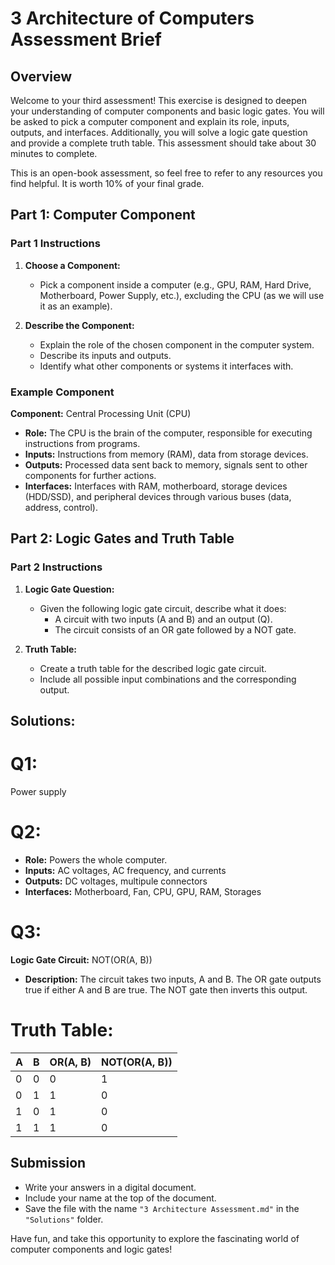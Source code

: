 # 3 Architecture of Computers Assessment Brief

## Overview

Welcome to your third assessment! This exercise is designed to deepen your understanding of computer components and basic logic gates. You will be asked to pick a computer component and explain its role, inputs, outputs, and interfaces. Additionally, you will solve a logic gate question and provide a complete truth table. This assessment should take about 30 minutes to complete.

This is an open-book assessment, so feel free to refer to any resources you find helpful. It is worth 10% of your final grade.

## Part 1: Computer Component

### Part 1 Instructions

1. **Choose a Component:**
   - Pick a component inside a computer (e.g., GPU, RAM, Hard Drive, Motherboard, Power Supply, etc.), excluding the CPU (as we will use it as an example).

2. **Describe the Component:**
   - Explain the role of the chosen component in the computer system.
   - Describe its inputs and outputs.
   - Identify what other components or systems it interfaces with.

### Example Component

**Component:** Central Processing Unit (CPU)

- **Role:** The CPU is the brain of the computer, responsible for executing instructions from programs.
- **Inputs:** Instructions from memory (RAM), data from storage devices.
- **Outputs:** Processed data sent back to memory, signals sent to other components for further actions.
- **Interfaces:** Interfaces with RAM, motherboard, storage devices (HDD/SSD), and peripheral devices through various buses (data, address, control).

## Part 2: Logic Gates and Truth Table

### Part 2 Instructions

1. **Logic Gate Question:**
   - Given the following logic gate circuit, describe what it does:
     - A circuit with two inputs (A and B) and an output (Q).
     - The circuit consists of an OR gate followed by a NOT gate.

2. **Truth Table:**
   - Create a truth table for the described logic gate circuit.
   - Include all possible input combinations and the corresponding output.

<!-- ### Example Logic Gate Circuit

**Logic Gate Circuit:** NOT(AND(A, B))

- **Description:** The circuit takes two inputs, A and B. The AND gate outputs true only if both A and B are true. The NOT gate then inverts this output.
  
**Truth Table:**

| A | B | AND(A, B) | NOT(AND(A, B)) |
|---|---|-----------|----------------|
| 0 | 0 |     0     |        1       |
| 0 | 1 |     0     |        1       |
| 1 | 0 |     0     |        1       |
| 1 | 1 |     1     |        0       | -->
## Solutions:
# Q1:
Power supply

# Q2:
- **Role:** Powers the whole computer.
- **Inputs:** AC voltages, AC frequency, and currents
- **Outputs:** DC voltages, multipule connectors
- **Interfaces:** Motherboard, Fan, CPU, GPU, RAM, Storages

# Q3:
**Logic Gate Circuit:** NOT(OR(A, B))
- **Description:** The circuit takes two inputs, A and B. The OR gate outputs true if either A and B are true. The NOT gate then inverts this output.

# Truth Table:
| A | B | OR(A, B) | NOT(OR(A, B)) |
|---|---|-----------|----------------|
| 0 | 0 |     0     |        1       |
| 0 | 1 |     1     |        0       |
| 1 | 0 |     1     |        0       |
| 1 | 1 |     1     |        0       | 
## Submission

- Write your answers in a digital document.
- Include your name at the top of the document.
- Save the file with the name `"3 Architecture Assessment.md"` in the `"Solutions"` folder.

Have fun, and take this opportunity to explore the fascinating world of computer components and logic gates!